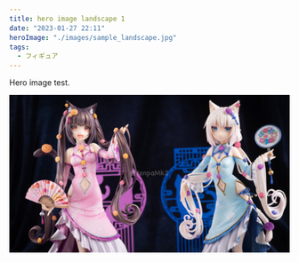 ```yaml
---
title: hero image landscape 1
date: "2023-01-27 22:11"
heroImage: "./images/sample_landscape.jpg"
tags:
  - フィギュア
---
```


Hero image test.

![landscape](./images/sample_landscape.jpg)
